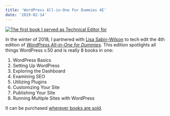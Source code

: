 ```yaml
---
title: 'WordPress All-in-One For Dummies 4E'
date: '2019-02-14'
---
```


[![The first book I served as Technical Editor for](images/wordpress-all-in-one.jpg)](https://amzn.to/37MMDLp)

In the winter of 2018, I partnered with [Lisa Sabin-Wilson](https://lisasabin-wilson.com/) to tech edit the 4th edition of [_WordPress All-in-One for Dummies_](https://amzn.to/37MMDLp). This edition spotlights all things WordPress v.50 and is really 8 books in one:

1. WordPress Basics
2. Setting Up WordPress
3. Exploring the Dashboard
4. Examining SEO
5. Utilizing Plugins
6. Customizing Your Site
7. Publishing Your Site
8. Running Multiple Sites with WordPress

It can be purchased [wherever books are sold](https://amzn.to/37MMDLp).

